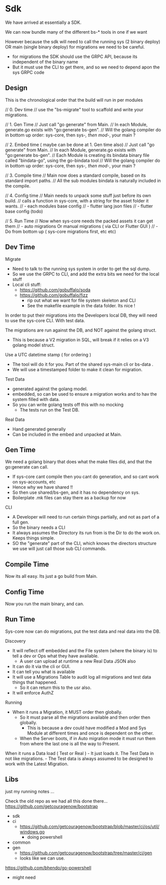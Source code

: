 # Sdk

We have arrived at essentially a SDK.

We can now bundle many of the different bs-* tools in one if we want

However because the sdk will need to call the running sys (2 binary deploy) OR main (single binary deploy) for migrations we need to be careful.
- for migrations the SDK should use the GRPC API, because its independent of the binary name
- But it must use the CLI to get there, and so we need to depend apon the sys GRPC code 


## Design

 This is the chronological order that the build will run in per modules


// 0. Dev time
// use the "bs-migrate" tool to scaffold and write your migrations.

// 1. Gen Time
// Just call "go generate" from Main.
// In each Module, generate.go exists with "go:generate bs-gen".
// Will the golang compiler do in bottom up order: sys-core, then sys-*, then mod-*, your main ?

// 2. Embed time ( maybe can be done at 1. Gen time also)
// Just call "go generate" from Main.
// In each Module, generate.go exists with "go:generate bs-gen".
// Each Module is creating its bindata binary file called "bindata-go", using the go-bindata tool
// Will the golang compiler do in bottom up order: sys-core, then sys-*, then mod-*, your main ?

// 3. Compile time
// Main now does a standard compile, based on its standard import paths.
// All the sub modules bindata is naturally included in the compile.

// 4. Config time
// Main needs to unpack some stuff just before its own build.
// calls a function in sys-core, with a string for the asset folder it wants.
// - each modules base config
// - flutter lang json files
// - flutter base config (todo)

// 5. Run Time
// Now when sys-core needs the packed assets it can get them
// - auto migrations Or manual migrations ( via CLI or Flutter GUI )
// 	- Do from bottom up ( sys-core migrations first, etc etc)


## Dev Time

Migrate
- Need to talk to the running sys system in order to get the sql dump.
- So we use the GRPC to CLI, and add the extra bits we need for the local stuff
- Local cli stuff:
	- https://github.com/gobuffalo/soda
	- https://github.com/gobuffalo/fizz
		- rip out what we want for file system skeleton and CLI
		- See the makefile example in the data folder. Its nice !

In order to put their migrations into the Developers local DB, they will need to use the sys-core CLI.
With test data.

The migrations are run against the DB, and NOT against the golang struct.
- This is because a V2 migration in SQL, will break if it relies on a V3 golang model struct.

Use a UTC datetime stamp ( for ordering )
- The tool will do it for you. Part of the shared sys-main cli or bs-data .
- We will use a timestamped folder to make it clean for migration.


Test Data

- generated against the golang model.
- embedded, so can be used to ensure a migration works and to hav the system filled with data.
- So you can write golang tests off this with no mocking
	- The tests run on the Test DB.

Real Data

- Hand generated generally
- Can be included in the embed and unpacked at Main.



## Gen Time

We need a golang binary that does what the make files did, and that the go:generate can call.

- If sys-core cant compile then you cant do generation, and so cant work on sys-accounts, etc
- Hence why we have shared !!
- So then use shared/bs-gen, and it has no dependency on sys.
- Boilerplate .mk files can stay there as a backup for now

CLI
- A Developer will need to run certain things partially, and not as part of a full gen.
- So the binary needs a CLI
- It always assumes the Directory its run from is the Dir to do the work on. Keeps things simple.
- SO the "generate" part of the CLI, which knows the directors structure we use will just call those sub CLI commands.

## Compile Time

Now its all easy. Its just a go build from Main.

## Config Time

Now you run the main binary, and can.

## Run Time

Sys-core now can do migrations, put the test data and real data into the DB.

Discovery

- It will reflect off embedded and the File system (where the binary is) to tell a dev or Ops what they have available.
	- A user can upload at runtime a new Real Data JSON also
- It can do it via the cli or GUI.
- It can tell you what is available
- It will use a Migrations Table to audit log all migrations and test data things that happened.
	- So it can return this to the usr also.
- It will enforce AuthZ

Running

- When it runs a Migration, it MUST order then globally.
	- So it must parse all the migrations available and then order then globally.
		- This is because a dev could have modified a Mod and Sys Module at different times and once is dependent on the other.
	- When the Server boots, if in Auto migration mode it must run them from where the last one is all the way to Present.

When it runs a Data load ( Test or Real )
	- It just loads it. The Test Data in not like migrations.
	- The Test data is always assumed to be designed to work with the Latest Migration.



## Libs

just my running notes ...

Check the old repo as we had all this done there...
https://github.com/getcouragenow/bootstrap

- sdk
- ci
	- https://github.com/getcouragenow/bootstrap/blob/master/ci/os/util/windows.go
		- doing powershell
- common
- gen
	- https://github.com/getcouragenow/bootstrap/tree/master/ci/gen
	- looks like we can use.


https://github.com/bhendo/go-powershell
- might need
